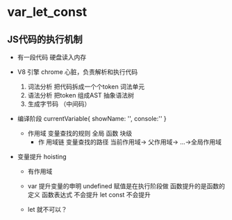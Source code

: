 # var_let_const
## JS代码的执行机制
- 有一段代码
  硬盘读入内存
- V8 引擎
  chrome 心脏，负责解析和执行代码
  1. 词法分析 把代码拆成一个个token 词法单元
  2. 语法分析 把token 组成AST 抽象语法树
  3. 生成字节码 （中间码）
- 编译阶段 
  currentVariable{
    showName: '',
    console:''
  }
  - 作用域 变量查找的规则
    全局
    函数
    块级
    - 作 用域链
      变量查找的路径 当前作用域-> 父作用域-> ...->全局作用域

- 变量提升 hoisting
  - 有作用域
  - var 提升变量的申明 undefined
    赋值是在执行阶段做
    函数提升的是函数的定义
    函数表达式 不会提升
    let const 不会提升

  - let 就不可以？